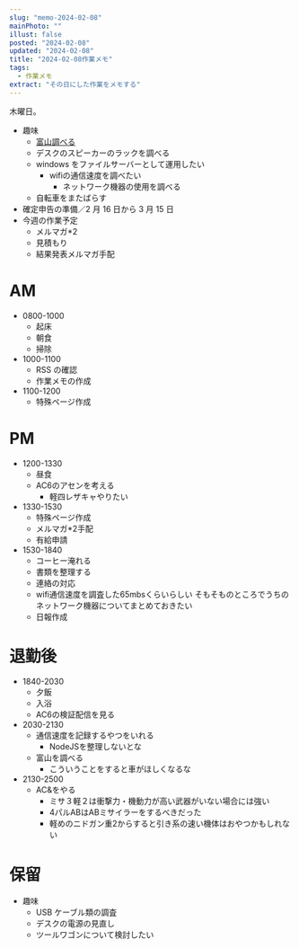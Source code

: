 ```yaml
---
slug: "memo-2024-02-08"
mainPhoto: ""
illust: false
posted: "2024-02-08"
updated: "2024-02-08"
title: "2024-02-08作業メモ"
tags:
  - 作業メモ
extract: "その日にした作業をメモする"
---
```


木曜日。

- 趣味
  - [富山調べる](https://docs.google.com/document/d/1JdWkhu_hqXsHblQaPn_yJxKrzq-jvxeymWYBfapRKBU/edit#heading=h.88gi7qwvidj8)
  - デスクのスピーカーのラックを調べる
  - windows をファイルサーバーとして運用したい
    - wifiの通信速度を調べたい
      - ネットワーク機器の使用を調べる
  - 自転車をまたばらす
- 確定申告の準備／2 月 16 日から 3 月 15 日
- 今週の作業予定
  - メルマガ\*2
  - 見積もり
  - 結果発表メルマガ手配

# AM

- 0800-1000
  - 起床
  - 朝食
  - 掃除
- 1000-1100
  - RSS の確認
  - 作業メモの作成
- 1100-1200
  - 特殊ページ作成

# PM

- 1200-1330
  - 昼食
  - AC6のアセンを考える
    - 軽四レザキャやりたい
- 1330-1530
  - 特殊ページ作成
  - メルマガ*2手配
  - 有給申請
- 1530-1840
  - コーヒー淹れる
  - 書類を整理する
  - 連絡の対応
  - wifi通信速度を調査した65mbsくらいらしい 
    そもそものところでうちのネットワーク機器についてまとめておきたい
  - 日報作成

# 退勤後

- 1840-2030
  - 夕飯
  - 入浴
  - AC6の検証配信を見る
- 2030-2130
  - 通信速度を記録するやつをいれる
    - NodeJSを整理しないとな
  - 富山を調べる
    - こういうことをすると車がほしくなるな
- 2130-2500
  - AC&をやる
    - ミサ３軽２は衝撃力・機動力が高い武器がいない場合には強い
    - 4パルABはABミサイラーをするべきだった
    - 軽めのニドガン重2からすると引き系の速い機体はおやつかもしれない

# 保留

- 趣味
  - USB ケーブル類の調査
  - デスクの電源の見直し
  - ツールワゴンについて検討したい